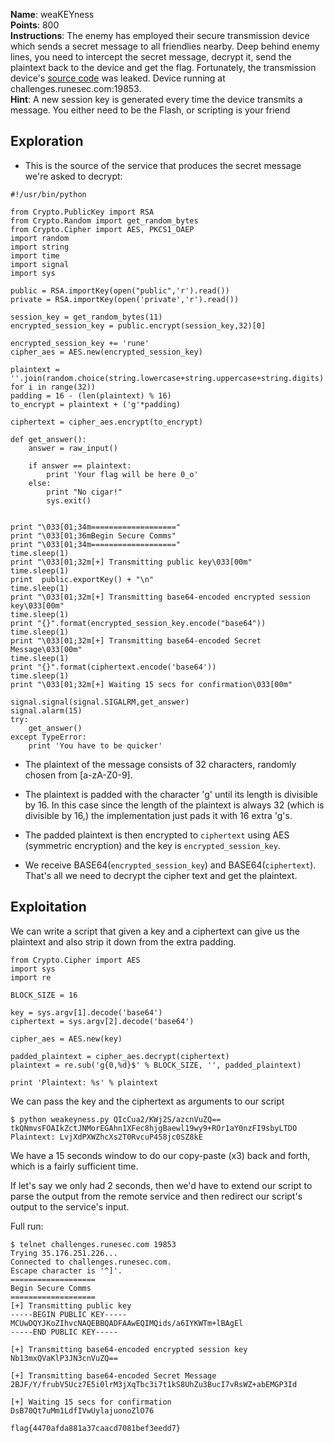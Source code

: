 **Name**: weaKEYness   
**Points**: 800  
**Instructions**: The enemy has employed their secure transmission device which sends a secret message to all friendlies nearby. Deep behind enemy lines, you need to intercept the secret message, decrypt it, send the plaintext back to the device and get the flag. Fortunately, the transmission device's [source code](https://challenges.runesec.com/static/35b38c123066f452b28339793f67559a/weaKEYness_disclosed.py) was leaked. Device running at challenges.runesec.com:19853.  
**Hint**: A new session key is generated every time the device transmits a message. You either need to be the Flash, or scripting is your friend  


## Exploration
- This is the source of the service that produces the secret message we're asked to decrypt:  

```
#!/usr/bin/python

from Crypto.PublicKey import RSA
from Crypto.Random import get_random_bytes
from Crypto.Cipher import AES, PKCS1_OAEP
import random
import string
import time
import signal
import sys

public = RSA.importKey(open("public",'r').read())
private = RSA.importKey(open('private','r').read())

session_key = get_random_bytes(11)
encrypted_session_key = public.encrypt(session_key,32)[0]

encrypted_session_key += 'rune'
cipher_aes = AES.new(encrypted_session_key)

plaintext = ''.join(random.choice(string.lowercase+string.uppercase+string.digits) for i in range(32))
padding = 16 - (len(plaintext) % 16)
to_encrypt = plaintext + ('g'*padding)

ciphertext = cipher_aes.encrypt(to_encrypt)

def get_answer():
	answer = raw_input()

	if answer == plaintext:
		print 'Your flag will be here 0_o'
	else:
		print "No cigar!"
		sys.exit()


print "\033[01;34m==================="
print "\033[01;36mBegin Secure Comms"
print "\033[01;34m==================="
time.sleep(1)
print "\033[01;32m[+] Transmitting public key\033[00m"
time.sleep(1)
print  public.exportKey() + "\n"
time.sleep(1)
print "\033[01;32m[+] Transmitting base64-encoded encrypted session key\033[00m"
time.sleep(1)
print "{}".format(encrypted_session_key.encode("base64"))
time.sleep(1)
print "\033[01;32m[+] Transmitting base64-encoded Secret Message\033[00m"
time.sleep(1)
print "{}".format(ciphertext.encode('base64'))
time.sleep(1)
print "\033[01;32m[+] Waiting 15 secs for confirmation\033[00m"

signal.signal(signal.SIGALRM,get_answer) 
signal.alarm(15)
try:
	get_answer()
except TypeError:
	print 'You have to be quicker'
```

- The plaintext of the message consists of 32 characters, randomly chosen from [a-zA-Z0-9]. 

- The plaintext is padded with the character 'g' until its length is divisible by 16. In this case since the length of the plaintext is always 32 (which is divisible by 16,) the implementation just pads it with 16 extra 'g's.

- The padded plaintext is then encrypted to `ciphertext` using AES (symmetric encryption) and the key is `encrypted_session_key`.

- We receive BASE64(`encrypted_session_key`) and BASE64(`ciphertext`). That's all we need to decrypt the cipher text and get the plaintext.

## Exploitation

We can write a script that given a key and a ciphertext can give us the plaintext and also strip it down from the extra padding.

```
from Crypto.Cipher import AES
import sys
import re

BLOCK_SIZE = 16

key = sys.argv[1].decode('base64')
ciphertext = sys.argv[2].decode('base64')

cipher_aes = AES.new(key)

padded_plaintext = cipher_aes.decrypt(ciphertext)
plaintext = re.sub('g{0,%d}$' % BLOCK_SIZE, '', padded_plaintext)

print 'Plaintext: %s' % plaintext
```

We can pass the key and the ciphertext as arguments to our script
```
$ python weakeyness.py QIcCua2/KWj2S/azcnVuZQ== tkQNmvsFOAIkZctJNMorEGAhn1XFec8hjgBaewl19wy9+ROr1aY0nzFI9sbyLTDO
Plaintext: LvjXdPXWZhcXs2T0RvcuP458jc0SZ8kE
```

We have a 15 seconds window to do our copy-paste (x3) back and forth, which is a fairly sufficient time.  

If let's say we only had 2 seconds, then we'd have to extend our script to parse the output from the remote service and then redirect our script's output to the service's input.

Full run:
```
$ telnet challenges.runesec.com 19853
Trying 35.176.251.226...
Connected to challenges.runesec.com.
Escape character is '^]'.
===================
Begin Secure Comms
===================
[+] Transmitting public key
-----BEGIN PUBLIC KEY-----
MCUwDQYJKoZIhvcNAQEBBQADFAAwEQIMQids/a6IYKWTm+lBAgEl
-----END PUBLIC KEY-----

[+] Transmitting base64-encoded encrypted session key
Nb13mxQVaKlP3JN3cnVuZQ==

[+] Transmitting base64-encoded Secret Message
2BJF/Y/frubV5Ucz7E5i0lrM3jXqTbc3i7t1kS8UhZu3BucI7vRsWZ+abEMGP3Id

[+] Waiting 15 secs for confirmation
DsB70Qt7uMm1LdfIVwUylajuonoZlO76

flag{4470afda881a37caacd7081bef3eedd7}
```
